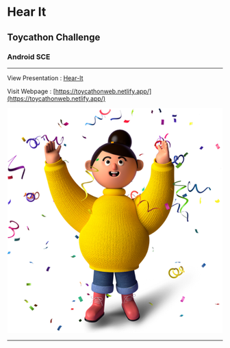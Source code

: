 # Hear It

## Toycathon Challenge

### Android SCE

---

View Presentation : [Hear-It](https://www.canva.com/design/DAEcTag_NW0/68PGroargHx8x4-tkadg_Q/view?utm_content=DAEcTag_NW0&utm_campaign=designshare&utm_medium=link&utm_source=sharebutton)

Visit Webpage : [https://toycathonweb.netlify.app/](https://toycathonweb.netlify.app/)

![Celebration](/assets/images/celebration.png)

---
